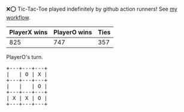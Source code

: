 :x::o: Tic-Tac-Toe played indefinitely by github action runners! See [my workflow](.github/workflows/play.yaml).

|PlayerX wins|PlayerO wins|Ties|
|-|-|-|
|825|747|357|

PlayerO's turn.

<pre>
+---+---+---+
|   | O | X |
+---+---+---+
|   |   | O |
+---+---+---+
| X | X | O |
+---+---+---+
</pre>